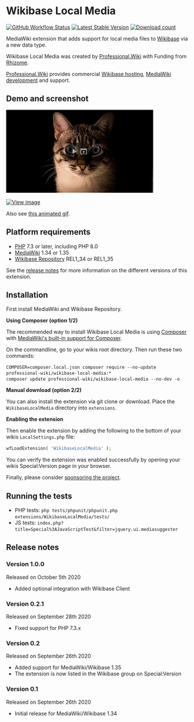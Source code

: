 # Wikibase Local Media

[![GitHub Workflow Status](https://img.shields.io/github/workflow/status/ProfessionalWiki/WikibaseLocalMedia/CI/master)](https://github.com/ProfessionalWiki/WikibaseLocalMedia/actions?query=workflow%3ACI)
[![Latest Stable Version](https://poser.pugx.org/professional-wiki/wikibase-local-media/version.png)](https://packagist.org/packages/professional-wiki/wikibase-local-media)
[![Download count](https://poser.pugx.org/professional-wiki/wikibase-local-media/d/total.png)](https://packagist.org/packages/professional-wiki/wikibase-local-media)

MediaWiki extension that adds support for local media files to [Wikibase] via a new data type.

Wikibase Local Media was created by [Professional.Wiki] with Funding from [Rhizome].

[Professional.Wiki] provides commercial [Wikibase hosting], [MediaWiki development] and support.

## Demo and screenshot

<a href="https://www.youtube.com/watch?v=mK-zdazdH78"><img src=".github/youtube.png" width="400px" title="Play video" /></a>

<a href="https://user-images.githubusercontent.com/146040/94343935-0e10d300-001c-11eb-8ec2-6f86ccf20e2f.png">
<img src="https://user-images.githubusercontent.com/146040/94343935-0e10d300-001c-11eb-8ec2-6f86ccf20e2f.png" width="400px" title="View image" />
</a>

Also see [this animated gif](https://twitter.com/i/status/1286293710112731137).

## Platform requirements

* [PHP] 7.3 or later, including PHP 8.0
* [MediaWiki] 1.34 or 1.35
* [Wikibase Repository] REL1_34 or REL1_35

See the [release notes](#release-notes) for more information on the different versions of this extension.

## Installation

First install MediaWiki and Wikibase Repository.

**Using Composer (option 1/2)**

The recommended way to install Wikibase Local Media is using [Composer](https://getcomposer.org) with
[MediaWiki's built-in support for Composer](https://professional.wiki/en/articles/installing-mediawiki-extensions-with-composer).

On the commandline, go to your wikis root directory. Then run these two commands:

```shell script
COMPOSER=composer.local.json composer require --no-update professional-wiki/wikibase-local-media:*
composer update professional-wiki/wikibase-local-media --no-dev -o
```

**Manual download (option 2/2)**

You can also install the extension via git clone or download. Place the `WikibaseLocalMedia` directory into `extensions`.

**Enabling the extension**

Then enable the extension by adding the following to the bottom of your wikis `LocalSettings.php` file:

```php
wfLoadExtension( 'WikibaseLocalMedia' );
```

You can verify the extension was enabled successfully by opening your wikis Special:Version page in your browser.

Finally, please consider [sponsoring the project].

## Running the tests

* PHP tests: `php tests/phpunit/phpunit.php extensions/WikibaseLocalMedia/tests/`
* JS tests: `index.php?title=Special%3AJavaScriptTest&filter=jquery.ui.mediasuggester`

## Release notes

### Version 1.0.0

Released on October 5th 2020

* Added optional integration with Wikibase Client

### Version 0.2.1

Released on September 28th 2020

* Fixed support for PHP 7.3.x

### Version 0.2

Released on September 26th 2020

* Added support for MediaWiki/Wikibase 1.35
* The extension is now listed in the Wikibase group on Special:Version

### Version 0.1

Released on September 26th 2020

* Initial release for MediaWiki/Wikibase 1.34

[Professional.Wiki]: https://professional.wiki
[Wikibase]: https://wikiba.se
[Rhizome]: https://rhizome.org/
[MediaWiki]: https://www.mediawiki.org
[PHP]: https://www.php.net
[Wikibase Repository]: https://www.mediawiki.org/wiki/Extension:Wikibase_Repository
[LocalSettings.php]: https://www.mediawiki.org/wiki/Manual:LocalSettings.php
[MediaWiki development]: https://professional.wiki/en/mediawiki-development
[Wikibase hosting]: https://professional.wiki/en/hosting/wikibase
[sponsoring the project]: https://github.com/sponsors/JeroenDeDauw
